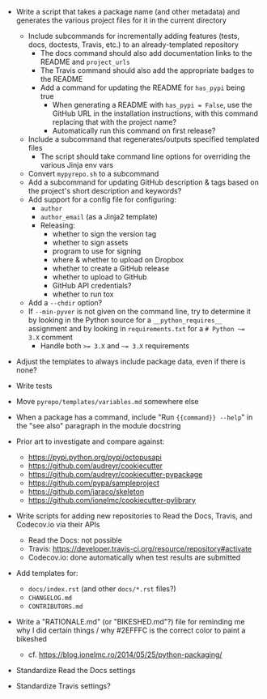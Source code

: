 - Write a script that takes a package name (and other metadata) and generates
  the various project files for it in the current directory
    - Include subcommands for incrementally adding features (tests, docs,
      doctests, Travis, etc.) to an already-templated repository
        - The docs command should also add documentation links to the README
          and `project_urls`
        - The Travis command should also add the appropriate badges to the
          README
        - Add a command for updating the README for `has_pypi` being true
            - When generating a README with `has_pypi = False`, use the GitHub
              URL in the installation instructions, with this command replacing
              that with the project name?
            - Automatically run this command on first release?
    - Include a subcommand that regenerates/outputs specified templated files
        - The script should take command line options for overriding the
          various Jinja env vars
    - Convert `mypyrepo.sh` to a subcommand
    - Add a subcommand for updating GitHub description & tags based on the
      project's short description and keywords?
    - Add support for a config file for configuring:
        - `author`
        - `author_email` (as a Jinja2 template)
        - Releasing:
            - whether to sign the version tag
            - whether to sign assets
            - program to use for signing
            - where & whether to upload on Dropbox
            - whether to create a GitHub release
            - whether to upload to GitHub
            - GitHub API credentials?
            - whether to run tox
    - Add a `--chdir` option?
    - If `--min-pyver` is not given on the command line, try to determine it by
      looking in the Python source for a `__python_requires__` assignment and
      by looking in `requirements.txt` for a `# Python ~= 3.X` comment
        - Handle both `>= 3.X` and `~= 3.X` requirements
- Adjust the templates to always include package data, even if there is none?
- Write tests
- Move `pyrepo/templates/variables.md` somewhere else
- When a package has a command, include "Run ``{{command}} --help``" in the
  "see also" paragraph in the module docstring

- Prior art to investigate and compare against:
    - https://pypi.python.org/pypi/octopusapi
    - https://github.com/audreyr/cookiecutter
    - https://github.com/audreyr/cookiecutter-pypackage
    - https://github.com/pypa/sampleproject
    - https://github.com/jaraco/skeleton
    - https://github.com/ionelmc/cookiecutter-pylibrary

- Write scripts for adding new repositories to Read the Docs, Travis, and
  Codecov.io via their APIs
    - Read the Docs: not possible
    - Travis: <https://developer.travis-ci.org/resource/repository#activate>
    - Codecov.io: done automatically when test results are submitted
- Add templates for:
    - `docs/index.rst` (and other `docs/*.rst` files?)
    - `CHANGELOG.md`
    - `CONTRIBUTORS.md`

- Write a "RATIONALE.md" (or "BIKESHED.md"?) file for reminding me why I did
  certain things / why #2EFFFC is the correct color to paint a bikeshed
    - cf. <https://blog.ionelmc.ro/2014/05/25/python-packaging/>
- Standardize Read the Docs settings
- Standardize Travis settings?
